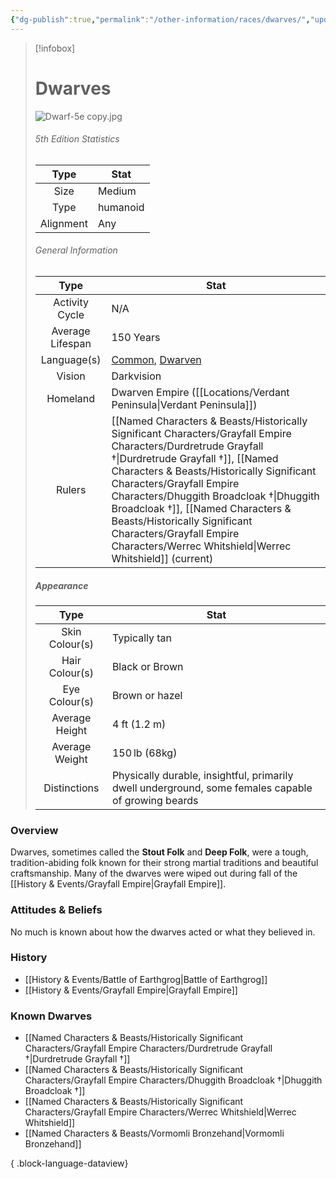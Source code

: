 ```yaml
---
{"dg-publish":true,"permalink":"/other-information/races/dwarves/","updated":"2025-06-10T19:10:49.877+01:00"}
---
```



 >[!infobox]
> 
> #  Dwarves
> ![Dwarf-5e copy.jpg](/img/user/Admin/Attachments/Dwarf-5e%20copy.jpg)
> ###### 5th Edition Statistics
> 
>  Type | Stat |
> :----: | --- |
>  Size | Medium |
>  Type | humanoid |
>  Alignment | Any |
>  
> ###### General Information
> Type | Stat |
>  :----: | --- |
>  Activity Cycle | N/A |
>  Average Lifespan | 150 Years |
>  Language(s) | [Common](https://forgottenrealms.fandom.com/wiki/Common "Common"), [Dwarven](https://forgottenrealms.fandom.com/wiki/Dwarven_language "Dwarven language") |
>  Vision | Darkvision |
>  Homeland | Dwarven Empire ([[Locations/Verdant Peninsula\|Verdant Peninsula]]) |
>  Rulers | [[Named Characters & Beasts/Historically Significant  Characters/Grayfall Empire Characters/Durdretrude Grayfall †\|Durdretrude Grayfall †]], [[Named Characters & Beasts/Historically Significant  Characters/Grayfall Empire Characters/Dhuggith Broadcloak †\|Dhuggith Broadcloak †]], [[Named Characters & Beasts/Historically Significant  Characters/Grayfall Empire Characters/Werrec Whitshield\|Werrec Whitshield]] (current) |
>
>##### Appearance
> Type | Stat |
>  :----: | --- |
>  Skin Colour(s) | Typically tan |
>  Hair Colour(s) | Black or Brown |
>  Eye Colour(s) | Brown or hazel |
>  Average Height | 4 ft (1.2 m) |
>  Average Weight | 150 lb (68kg) |
>  Distinctions | Physically durable, insightful, primarily dwell underground, some females capable of growing beards |


### Overview
Dwarves, sometimes called the **Stout Folk** and **Deep Folk**, were a tough, tradition-abiding folk known for their strong martial traditions and beautiful craftsmanship. Many of the dwarves were wiped out during fall of the [[History & Events/Grayfall Empire\|Grayfall Empire]]. 

### Attitudes & Beliefs
No much is known about how the dwarves acted or what they believed in. 

### History
- [[History & Events/Battle of Earthgrog\|Battle of Earthgrog]]
- [[History & Events/Grayfall Empire\|Grayfall Empire]]

### Known Dwarves
- [[Named Characters & Beasts/Historically Significant  Characters/Grayfall Empire Characters/Durdretrude Grayfall †\|Durdretrude Grayfall †]]
- [[Named Characters & Beasts/Historically Significant  Characters/Grayfall Empire Characters/Dhuggith Broadcloak †\|Dhuggith Broadcloak †]]
- [[Named Characters & Beasts/Historically Significant  Characters/Grayfall Empire Characters/Werrec Whitshield\|Werrec Whitshield]]
- [[Named Characters & Beasts/Vormomli Bronzehand\|Vormomli Bronzehand]]

{ .block-language-dataview}
